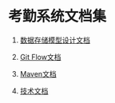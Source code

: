 # 考勤系统文档集


1. [数据存储模型设计文档](/schema/README.md "数据存储模型设计文档")

1. [Git Flow文档](/git/README.md "Git Flow文档")

1. [Maven文档](/maven/README.md "Maven文档")

1. [技术文档](/solution/README.md "技术文档")